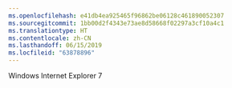 ```yaml
---
ms.openlocfilehash: e41db4ea925465f96862be06128c461890052307
ms.sourcegitcommit: 1bb00d2f4343e73ae8d58668f02297a3cf10a4c1
ms.translationtype: HT
ms.contentlocale: zh-CN
ms.lasthandoff: 06/15/2019
ms.locfileid: "63878896"
---
```

Windows Internet Explorer 7
